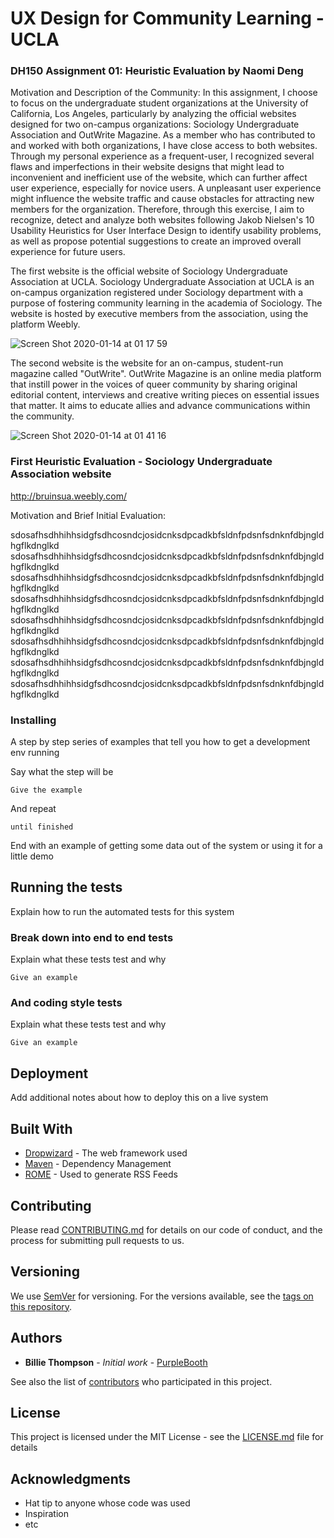 # UX Design for Community Learning - UCLA

### DH150 Assignment 01: Heuristic Evaluation by Naomi Deng

Motivation and Description of the Community: In this assignment, I choose to focus on the undergraduate student organizations at the University of California, Los Angeles, particularly by analyzing the official websites designed for two on-campus organizations: Sociology Undergraduate Association and OutWrite Magazine. As a member who has contributed to and worked with both organizations, I have close access to both websites. Through my personal experience as a frequent-user, I recognized several flaws and imperfections in their website designs that might lead to inconvenient and inefficient use of the website, which can further affect user experience, especially for novice users. A unpleasant user experience might influence the website traffic and cause obstacles for attracting new members for the organization. Therefore, through this exercise, I aim to recognize, detect and analyze both websites following Jakob Nielsen's 10 Usability Heuristics for User Interface Design to identify usability problems, as well as propose potential suggestions to create an improved overall experience for future users. 

The first website is the official website of Sociology Undergraduate Association at UCLA. Sociology Undergraduate Association at UCLA is an on-campus organization registered under Sociology department with a purpose of fostering community learning in the academia of Sociology. The website is hosted by executive members from the association, using the platform Weebly. 

![Screen Shot 2020-01-14 at 01 17 59](https://user-images.githubusercontent.com/59623164/72333123-27c9e000-3670-11ea-9109-1c60d09c0a48.png)

The second website is the website for an on-campus, student-run magazine called "OutWrite". OutWrite Magazine is an online media platform that instill power in the voices of queer community by sharing original editorial content, interviews and creative writing pieces on essential issues that matter. It aims to educate allies and advance communications within the community. 

![Screen Shot 2020-01-14 at 01 41 16](https://user-images.githubusercontent.com/59623164/72333771-382e8a80-3671-11ea-98cc-73a1affb15c5.png)

### First Heuristic Evaluation - Sociology Undergraduate Association website 

http://bruinsua.weebly.com/

Motivation and Brief Initial Evaluation: 

sdosafhsdhhihhsidgfsdhcosndcjosidcnksdpcadkbfsldnfpdsnfsdnknfdbjngldhgflkdnglkd
sdosafhsdhhihhsidgfsdhcosndcjosidcnksdpcadkbfsldnfpdsnfsdnknfdbjngldhgflkdnglkd
sdosafhsdhhihhsidgfsdhcosndcjosidcnksdpcadkbfsldnfpdsnfsdnknfdbjngldhgflkdnglkd
sdosafhsdhhihhsidgfsdhcosndcjosidcnksdpcadkbfsldnfpdsnfsdnknfdbjngldhgflkdnglkd
sdosafhsdhhihhsidgfsdhcosndcjosidcnksdpcadkbfsldnfpdsnfsdnknfdbjngldhgflkdnglkd
sdosafhsdhhihhsidgfsdhcosndcjosidcnksdpcadkbfsldnfpdsnfsdnknfdbjngldhgflkdnglkd
sdosafhsdhhihhsidgfsdhcosndcjosidcnksdpcadkbfsldnfpdsnfsdnknfdbjngldhgflkdnglkd
sdosafhsdhhihhsidgfsdhcosndcjosidcnksdpcadkbfsldnfpdsnfsdnknfdbjngldhgflkdnglkd



### Installing

A step by step series of examples that tell you how to get a development env running

Say what the step will be

```
Give the example
```

And repeat

```
until finished
```

End with an example of getting some data out of the system or using it for a little demo

## Running the tests

Explain how to run the automated tests for this system

### Break down into end to end tests

Explain what these tests test and why

```
Give an example
```

### And coding style tests

Explain what these tests test and why

```
Give an example
```

## Deployment

Add additional notes about how to deploy this on a live system

## Built With

* [Dropwizard](http://www.dropwizard.io/1.0.2/docs/) - The web framework used
* [Maven](https://maven.apache.org/) - Dependency Management
* [ROME](https://rometools.github.io/rome/) - Used to generate RSS Feeds

## Contributing

Please read [CONTRIBUTING.md](https://gist.github.com/PurpleBooth/b24679402957c63ec426) for details on our code of conduct, and the process for submitting pull requests to us.

## Versioning

We use [SemVer](http://semver.org/) for versioning. For the versions available, see the [tags on this repository](https://github.com/your/project/tags). 

## Authors

* **Billie Thompson** - *Initial work* - [PurpleBooth](https://github.com/PurpleBooth)

See also the list of [contributors](https://github.com/your/project/contributors) who participated in this project.

## License

This project is licensed under the MIT License - see the [LICENSE.md](LICENSE.md) file for details

## Acknowledgments

* Hat tip to anyone whose code was used
* Inspiration
* etc

